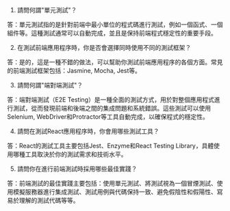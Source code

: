 

1. 請問何謂"單元測試"？

答：單元測試指的是針對前端中最小單位的程式碼進行測試，例如一個函式、一個組件等。這種測試通常可以自動完成，並且是保持前端程式穩定性的重要手段。

2. 在測試前端應用程序時，你是否會選擇同時使用不同的測試框架？

答：是的，這是一種不錯的做法，可以幫助你測試前端應用程序的各個方面。常見的前端測試框架包括：Jasmine, Mocha, Jest等。

3. 請問何謂"端對端測試"？

答：端對端測試（E2E Testing）是一種全面的測試方式，用於對整個應用程式進行測試，從而發現前端和後端之間的集成問題和系統錯誤。這些測試可以使用Selenium, WebDriver和Protractor等工具自動完成，以確保程式的穩定性。

4. 請問在測試React應用程序時，你會用哪些測試工具？

答：React的測試工具主要包括Jest、Enzyme和React Testing Library，具體使用哪種工具取決於你的測試需求和技術水平。

5. 請問你在進行前端測試時採用哪些最佳實踐？

答：前端測試的最佳實踐主要包括：使用單元測試、將測試視為一個冒煙測試、使用模擬服務器進行集成測試、測試用例與代碼保持一致、避免假陰性和假陽性、寫易於理解的測試代碼等等。